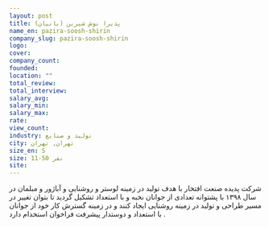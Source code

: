 ```yaml
---
layout: post
title: پذیرا نوش شیرین (بانیان)
name_en: pazira-soosh-shirin
company_slug: pazira-soosh-shirin
logo: 
cover: 
company_count:
founded:
location: ""
total_review: 
total_interview: 
salary_avg: 
salary_min: 
salary_max: 
rate: 
view_count: 
industry: تولید و صنایع
city: تهران, تهران
size_en: S
size: 11-50 نفر
site: 
---
```



شرکت پدیده صنعت افتخار با هدف تولید در زمینه لوستر و روشنایی و آباژور و مبلمان در سال ۱۳۹۸ با پشتوانه تعدادی از جوانان نخبه و با استعداد تشکیل گردید تا بتوان تغییر در مسیر طراحی و تولید در زمینه روشنایی ایجاد کنند و در زمینه گسترش کار خود از جوانان با استعداد و دوستدار پیشرفت فراخوان استخدام دارد .

